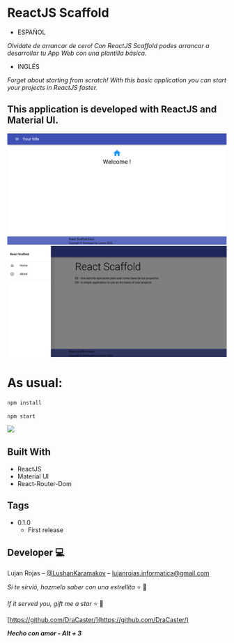 
# ReactJS Scaffold

* ESPAÑOL 

 _Olvidate de arrancar de cero! Con ReactJS Scaffold podes arrancar a desarrollar tu App Web con una plantilla básica._

 * INGLÉS

_Forget about starting from scratch! With this basic application you can start your projects in ReactJS faster._

## This application is developed with ReactJS and Material UI.

![](./src/assets/image1.png)
![](./src/assets/image2.png)

# As usual:

`npm install`

`npm start`

![](https://media0.giphy.com/media/JIX9t2j0ZTN9S/200w.webp?cid=ecf05e47874ef388da4970678b685a54c5448ef2dcc8dcd3&rid=200w.webp)

## Built With

* ReactJS
* Material UI
* React-Router-Dom

## Tags

* 0.1.0
    * First release

## Developer :computer:

Lujan Rojas – [@LushanKaramakov](https://twitter.com/LushanKaramakov) – lujanrojas.informatica@gmail.com

_Si te sirvió, hazmelo saber con una estrellita_ :star: :yellow_heart:

_If it served you, gift me a star_ :star: :yellow_heart:

[https://github.com/DraCaster/](https://github.com/DraCaster/)

***Hecho con amor - Alt + 3***

